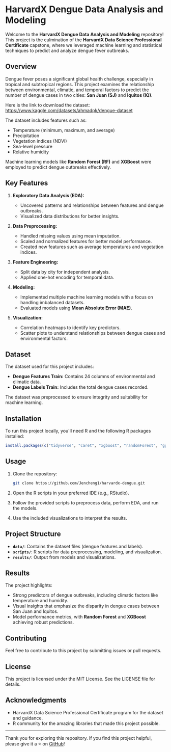 
# HarvardX Dengue Data Analysis and Modeling

Welcome to the **HarvardX Dengue Data Analysis and Modeling** repository! This project is the culmination of the **HarvardX Data Science Professional Certificate** capstone, where we leveraged machine learning and statistical techniques to predict and analyze dengue fever outbreaks.

## Overview
Dengue fever poses a significant global health challenge, especially in tropical and subtropical regions. This project examines the relationship between environmental, climatic, and temporal factors to predict the number of dengue cases in two cities: **San Juan (SJ)** and **Iquitos (IQ)**. 

Here is the link to download the dataset: https://www.kaggle.com/datasets/ahmadpk/dengue-dataset

The dataset includes features such as:
- Temperature (minimum, maximum, and average)
- Precipitation
- Vegetation indices (NDVI)
- Sea-level pressure
- Relative humidity

Machine learning models like **Random Forest (RF)** and **XGBoost** were employed to predict dengue outbreaks effectively.

## Key Features
1. **Exploratory Data Analysis (EDA):**
   - Uncovered patterns and relationships between features and dengue outbreaks.
   - Visualized data distributions for better insights.

2. **Data Preprocessing:**
   - Handled missing values using mean imputation.
   - Scaled and normalized features for better model performance.
   - Created new features such as average temperatures and vegetation indices.

3. **Feature Engineering:**
   - Split data by city for independent analysis.
   - Applied one-hot encoding for temporal data.

4. **Modeling:**
   - Implemented multiple machine learning models with a focus on handling imbalanced datasets.
   - Evaluated models using **Mean Absolute Error (MAE)**.

5. **Visualization:**
   - Correlation heatmaps to identify key predictors.
   - Scatter plots to understand relationships between dengue cases and environmental factors.

## Dataset
The dataset used for this project includes: 
- **Dengue Features Train:** Contains 24 columns of environmental and climatic data.
- **Dengue Labels Train:** Includes the total dengue cases recorded.

The dataset was preprocessed to ensure integrity and suitability for machine learning.

## Installation
To run this project locally, you'll need R and the following R packages installed:

```r
install.packages(c("tidyverse", "caret", "xgboost", "randomForest", "ggcorrplot", "kableExtra"))
```

## Usage
1. Clone the repository:
   ```bash
   git clone https://github.com/Jencheng1/harvardx-dengue.git
   ```

2. Open the R scripts in your preferred IDE (e.g., RStudio).
3. Follow the provided scripts to preprocess data, perform EDA, and run the models.
4. Use the included visualizations to interpret the results.

## Project Structure
- **`data/`**: Contains the dataset files (dengue features and labels).
- **`scripts/`**: R scripts for data preprocessing, modeling, and visualization.
- **`results/`**: Output from models and visualizations.

## Results
The project highlights:
- Strong predictors of dengue outbreaks, including climatic factors like temperature and humidity.
- Visual insights that emphasize the disparity in dengue cases between San Juan and Iquitos.
- Model performance metrics, with **Random Forest** and **XGBoost** achieving robust predictions.

## Contributing
Feel free to contribute to this project by submitting issues or pull requests.

## License
This project is licensed under the MIT License. See the LICENSE file for details.

## Acknowledgments
- HarvardX Data Science Professional Certificate program for the dataset and guidance.
- R community for the amazing libraries that made this project possible.

---
Thank you for exploring this repository. If you find this project helpful, please give it a ⭐ on [GitHub](https://github.com/Jencheng1/harvardx-dengue)!
